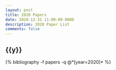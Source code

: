 ```yaml
---
layout: post
title: 2020 Papers
date: 2020-12-31 11:00:00-0800
description: 2020 Paper List
comments: false
---
```


<div class="publications">


  <h2 class="year">{{y}}</h2>
  {% bibliography -f papers -q @*[year=2020]* %}

</div>

